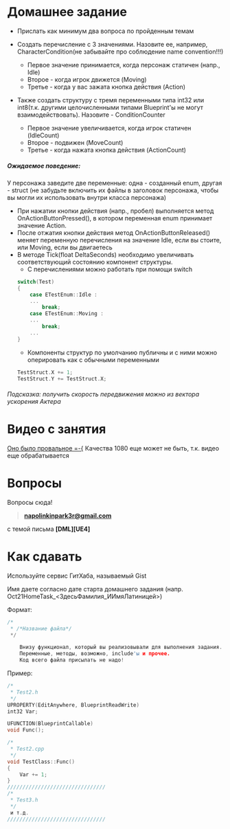 # Домашнее задание

* Прислать как минимум два вопроса по пройденным темам
* Создать перечисление с 3 значениями. Назовите ее, например, CharacterCondition(не забывайте про соблюдение name convention!!!)
	* Первое значение принимается, когда персонаж статичен (напр., Idle)
	* Второе - когда игрок движется (Moving)
	* Третье - когда у вас зажата кнопка действия (Action)

* Также создать структуру с тремя переменными типа int32 или int8(т.к. другими целочисленными типами Blueprint'ы не могут взаимодействовать). Назовите - ConditionCounter
	* Первое значение увеличивается, когда игрок статичен (IdleCount)
	* Второе - подвижен (MoveCount)
	* Третье - когда нажата кнопка действия (ActionCount)

##### Ожидаемое поведение:
У персонажа заведите две переменные: одна - созданный enum, другая - struct (не забудьте включить их файлы в заголовок персонажа, чтобы вы могли их использовать внутри класса персонажа)

* При нажатии кнопки действия (напр., пробел) выполняется метод OnActionButtonPressed(), в котором переменная enum принимает значение Action.
* После отжатия кнопки действия метод OnActionButtonReleased() меняет переменную перечисления на значение Idle, если вы стоите, или Moving, если вы двигаетесь 
* В методе Tick(float DeltaSeconds) необходимо увеличивать соответствующий состоянию компонент структуры.
	* С перечислениями можно работать при помощи switch
	``` c++
	switch(Test)
	{
		case ETestEnum::Idle :
		...
			break;
		case ETestEnum::Moving :
		...
			break;
		...
	}
	```
	* Компоненты структур по умолчанию публичны и с ними можно оперировать как с обычными переменными
	``` c++
	TestStruct.X += 1;
	TestStruct.Y += TestStruct.X;
	```
	
###### Подсказка: получить скорость передвижения можно из вектора ускорения Актера

# Видео с занятия
[Оно было провальное =-{](http://www.youtube.com/watch?v=ngO4J4V0zZ0) Качества 1080 еще может не быть, т.к. видео еще обрабатывается


# Вопросы

Вопросы сюда!
> **napolinkinpark3r@gmail.com** 

с темой письма **[DML][UE4]**

# Как сдавать 

Используйте сервис ГитХаба, называемый Gist

Имя даете согласно дате старта домашнего задания (напр. Oct21HomeTask_<ЗдесьФамилия_ИИмяЛатиницей>)

Формат:
``` c++
/*
 * /*Название файла*/
 */

	Внизу функционал, который вы реализовывали для выполнения задания. 
	Переменные, методы, возможно, include'ы и прочее.
	Код всего файла присылать не надо!

```
Пример:
``` c++
/*
 * Test2.h
 */
UPROPERTY(EditAnywhere, BlueprintReadWrite)
int32 Var;

UFUNCTION(BlueprintCallable)
void Func();

/*
 * Test2.cpp
 */
void TestClass::Func()
{
	Var += 1;
}
////////////////////////////////
/*
 * Test3.h
 */
 и т.д.
////////////////////////////////
```